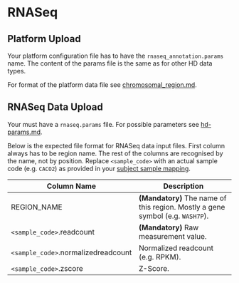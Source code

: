# RNASeq

## Platform Upload

Your platform configuration file has to have the `rnaseq_annotation.params` name.
The content of the params file is the same as for other HD data types.

For format of the platform data file see [chromosomal_region.md](chromosomal_region.md).

## RNASeq Data Upload

Your must have a `rnaseq.params` file. For possible parameters see [hd-params.md](hd-params.md).

Below is the expected file format for RNASeq data input files.
First column always has to be region name. The rest of the columns are recognised by the name, not by position.
Replace `<sample_code>` with an actual sample code (e.g. `CACO2`) as provided in your [subject sample mapping](subject-sample-mapping.md).

| Column Name | Description |
--------------|--------------
| REGION_NAME | **(Mandatory)** The name of this region. Mostly a gene symbol (e.g. `WASH7P`). |
| `<sample_code>`.readcount | **(Mandatory)** Raw measurement value. |
| `<sample_code>`.normalizedreadcount | Normalized readcount (e.g. RPKM). |
| `<sample_code>`.zscore | Z-Score. |
